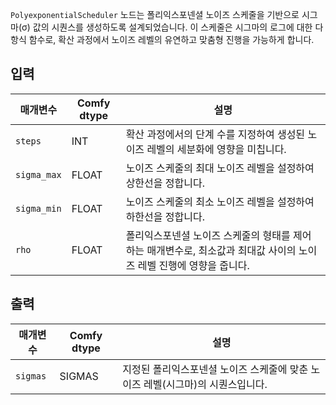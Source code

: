 
`PolyexponentialScheduler` 노드는 폴리익스포넨셜 노이즈 스케줄을 기반으로 시그마(σ) 값의 시퀀스를 생성하도록 설계되었습니다. 이 스케줄은 시그마의 로그에 대한 다항식 함수로, 확산 과정에서 노이즈 레벨의 유연하고 맞춤형 진행을 가능하게 합니다.

## 입력

| 매개변수   | Comfy dtype | 설명                                                                                                                                                                                                                                                                                                                                                      |
|-------------|-------------|--------------------------------------------------------------------------------------------------------------------------------------------------------------------------------------------------------------------------------------------------------------------------------------------------------------------|
| `steps`     | INT         | 확산 과정에서의 단계 수를 지정하여 생성된 노이즈 레벨의 세분화에 영향을 미칩니다.                                                                                                                                                                                                                                                                        |
| `sigma_max` | FLOAT       | 노이즈 스케줄의 최대 노이즈 레벨을 설정하여 상한선을 정합니다.                                                                                                                                                                                                                                                                                                                                 |
| `sigma_min` | FLOAT       | 노이즈 스케줄의 최소 노이즈 레벨을 설정하여 하한선을 정합니다.                                                                                                                                                                                                                                                                                                                                 |
| `rho`       | FLOAT       | 폴리익스포넨셜 노이즈 스케줄의 형태를 제어하는 매개변수로, 최소값과 최대값 사이의 노이즈 레벨 진행에 영향을 줍니다.                                                                                                                                                                                                               |

## 출력

| 매개변수 | Comfy dtype | 설명                                                                 |
|-----------|-------------|-----------------------------------------------------------------------------|
| `sigmas`  | SIGMAS      | 지정된 폴리익스포넨셜 노이즈 스케줄에 맞춘 노이즈 레벨(시그마)의 시퀀스입니다. |
